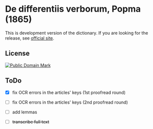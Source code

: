 # De differentiis verborum, Popma (1865)

This is development version of the dictionary. If you are looking for the release, see [official site][1].


## License

<a rel="license" href="http://creativecommons.org/publicdomain/mark/1.0/">
<img src="https://licensebuttons.net/p/mark/1.0/88x31.png"
     style="border-style: none;" alt="Public Domain Mark" />
</a>


## ToDo

* [x] fix OCR errors in the articles' keys (1st proofread round)
* [ ] fix OCR errors in the articles' keys (2nd proofread round)
* [ ] add lemmas
* [ ] ~~transcribe full text~~


[1]: https://nikita-moor.github.io/dictionaries/dictionaries/Popma1865.html
